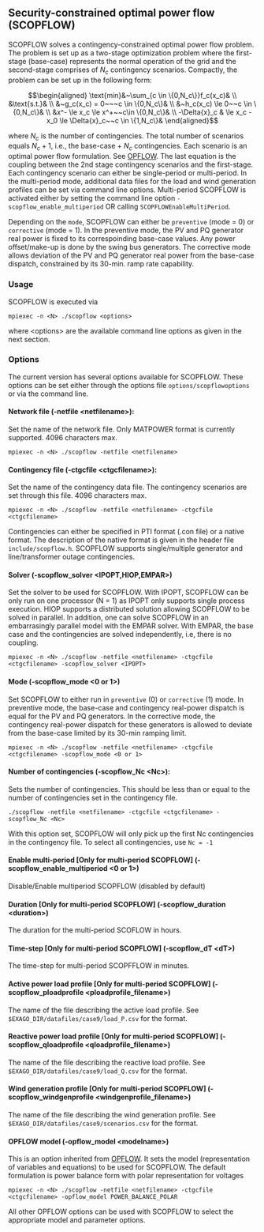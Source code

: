 ## Security-constrained optimal power flow (SCOPFLOW)
SCOPFLOW solves a contingency-constrained optimal power flow problem. The problem is set up as a two-stage optimization problem where the first-stage (base-case) represents the normal operation of the grid and the second-stage comprises of $`N_c`$ contingency scenarios. Compactly, the problem can be set up in the following form:

```math
\begin{aligned}
\text{min}&~\sum_{c \in \{0,N_c\}}f_c(x_c)& \\
&\text{s.t.}& \\
&~g_c(x_c) = 0~~~c \in \{0,N_c\}& \\
&~h_c(x_c) \le 0~~c \in \{0,N_c\}& \\
&x^- \le x_c \le x^+~~c\in \{0,N_c\}& \\
-\Delta{x}_c & \le x_c - x_0 \le \Delta{x}_c~~c \in \{1,N_c\}&
\end{aligned}
```

where $`N_c`$ is the number of contingencies. The total number of scenarios equals $`N_c + 1`$, i.e., the base-case + $`N_c`$ contingencies. Each scenario is an optimal power flow formulation. See [OPFLOW](opflow.md). The last equation is the coupling between the 2nd stage contingency scenarios and the first-stage.  Each contingency scenario can either be single-period or multi-period. In the multi-period mode, additional data files for the load and wind generation profiles can be set via command line options. Multi-period SCOPFLOW is activated either by setting the command line option `-scopflow_enable_multiperiod` OR calling `SCOPFLOWEnableMultiPeriod`.

Depending on the `mode`, SCOPFLOW can either be `preventive` (mode = 0) or `corrective` (mode = 1). In the preventive mode, the PV and PQ generator real power is fixed to its correspoinding base-case values. Any power offset/make-up is done by the swing bus generators. The corrective mode allows deviation of the PV and PQ generator real power from the base-case dispatch, constrained by its 30-min. ramp rate capability.


### Usage
SCOPFLOW is executed via
```
mpiexec -n <N> ./scopflow <options>
```
where \<options\> are the available command line options as given in the next section.

### Options
The current version has several options available for SCOPFLOW. These options can be set either through the options file `options/scopflowoptions` or via the command line.

#### Network file (-netfile \<netfilename\>): 
Set the name of the network file. Only MATPOWER format is currently supported. 4096 characters max.

```
mpiexec -n <N> ./scopflow -netfile <netfilename>
```

#### Contingency file (-ctgcfile \<ctgcfilename\>): 
Set the name of the contingency data file. The contingency scenarios are set through this file. 4096 characters max.
```
mpiexec -n <N> ./scopflow -netfile <netfilename> -ctgcfile <ctgcfilename>
```
Contingencies can either be specified in PTI format (.con file) or a native format. The description of the native format is given in the header file `include/scopflow.h`. SCOPFLOW supports single/multiple generator and line/transformer outage contingencies.

#### Solver (-scopflow_solver \<IPOPT,HIOP,EMPAR\>)
Set the solver to be used for SCOPFLOW. With IPOPT, SCOPFLOW can be only run on one processor (N = 1) as IPOPT only supports single process execution. HIOP supports a distributed solution allowing SCOPFLOW to be solved in parallel. In addition, one can solve SCOPFLOW in an embarrasingly parallel model with the EMPAR solver. With EMPAR, the base case and the contingencies are solved independently, i.e, there is no coupling.
```
mpiexec -n <N> ./scopflow -netfile <netfilename> -ctgcfile <ctgcfilename> -scopflow_solver <IPOPT>
```
#### Mode (-scopflow_mode \<0 or 1\>)
Set SCOPFLOW to either run in `preventive` (0) or `corrective` (1) mode. In preventive mode, the base-case and contingency real-power dispatch is equal for the PV and PQ generators. In the corrective mode, the contingency real-power dispatch for these generators is allowed to deviate from the base-case limited by its 30-min ramping limit. 
```
mpiexec -n <N> ./scopflow -netfile <netfilename> -ctgcfile <ctgcfilename> -scopflow_mode <0 or 1>
```

#### Number of contingencies (-scopflow_Nc \<Nc\>): 
Sets the number of contingencies. This should be less than or equal to the number of contingencies set in the contingency file.

```
./scopflow -netfile <netfilename> -ctgcfile <ctgcfilename> -scopflow_Nc <Nc>
```

With this option set, SCOPFLOW will only pick up the first Nc contingencies in the contingency file. To select all contingencies, use `Nc = -1`

#### Enable multi-period [Only for multi-period SCOPFLOW] (-scopflow_enable_multiperiod \<0 or 1\>)
Disable/Enable multiperiod SCOPFLOW (disabled by default)

#### Duration [Only for multi-period SCOPFLOW] (-scopflow_duration \<duration\>)
The duration for the multi-period SCOFLOW in hours.

#### Time-step [Only for multi-period SCOPFLOW] (-scopflow_dT \<dT\>)
The time-step for multi-period SCOPFFLOW in minutes.

#### Active power load profile [Only for multi-period SCOPFLOW] (-scopflow_ploadprofile \<ploadprofile_filename\>)
The name of the file describing the active load profile. See `$EXAGO_DIR/datafiles/case9/load_P.csv` for the format.

#### Reactive power load profile [Only for multi-period SCOPFLOW] (-scopflow_qloadprofile \<qloadprofile_filename\>)
The name of the file describing the reactive load profile. See `$EXAGO_DIR/datafiles/case9/load_Q.csv` for the format.

#### Wind generation profile [Only for multi-period SCOPFLOW] (-scopflow_windgenprofile \<windgenprofile_filename\>)
The name of the file describing the wind generation profile. See `$EXAGO_DIR/datafiles/case9/scenarios.csv` for the format.

#### OPFLOW model (-opflow_model \<modelname\>)
This is an option inherited from [OPFLOW](opflow.md). It sets the model (representation of variables and equations) to be used for SCOPFLOW. The default formulation is power balance form with polar representation for voltages
```
mpiexec -n <N> ./scopflow -netfile <netfilename> -ctgcfile <ctgcfilename> -opflow_model POWER_BALANCE_POLAR
```

All other OPFLOW options can be used with SCOPFLOW to select the appropriate model and parameter options.
